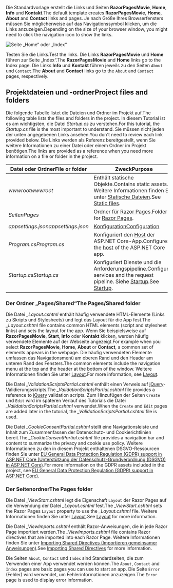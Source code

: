 <span data-ttu-id="42989-101">Die Standardvorlage erstellt die Links und Seiten **RazorPagesMovie**, **Home**, **Info** und **Kontakt**.</span><span class="sxs-lookup"><span data-stu-id="42989-101">The default template creates **RazorPagesMovie**, **Home**, **About** and **Contact** links and pages.</span></span> <span data-ttu-id="42989-102">Je nach Größe Ihres Browserfensters müssen Sie möglicherweise auf das Navigationssymbol klicken, um die Links anzuzeigen.</span><span class="sxs-lookup"><span data-stu-id="42989-102">Depending on the size of your browser window, you might need to click the navigation icon to show the links.</span></span>

![Seite „Home“ oder „Index“](~/tutorials/razor-pages/razor-pages-start/_static/home2.png)

<span data-ttu-id="42989-104">Testen Sie die Links.</span><span class="sxs-lookup"><span data-stu-id="42989-104">Test the links.</span></span> <span data-ttu-id="42989-105">Die Links **RazorPagesMovie** und **Home** führen zur Seite „Index“.</span><span class="sxs-lookup"><span data-stu-id="42989-105">The **RazorPagesMovie** and **Home** links go to the Index page.</span></span> <span data-ttu-id="42989-106">Die Links **Info** und **Kontakt** führen jeweils zu den Seiten `About` und `Contact`.</span><span class="sxs-lookup"><span data-stu-id="42989-106">The **About** and **Contact** links go to the `About` and `Contact` pages, respectively.</span></span>

## <a name="project-files-and-folders"></a><span data-ttu-id="42989-107">Projektdateien und -ordner</span><span class="sxs-lookup"><span data-stu-id="42989-107">Project files and folders</span></span>

<span data-ttu-id="42989-108">Die folgende Tabelle listet die Dateien und Ordner im Projekt auf.</span><span class="sxs-lookup"><span data-stu-id="42989-108">The following table lists the files and folders in the project.</span></span> <span data-ttu-id="42989-109">In diesem Tutorial ist es am wichtigsten, die Datei *Startup.cs* zu verstehen.</span><span class="sxs-lookup"><span data-stu-id="42989-109">For this tutorial, the *Startup.cs* file is the most important to understand.</span></span> <span data-ttu-id="42989-110">Sie müssen nicht jeden der unten angegebenen Links ansehen.</span><span class="sxs-lookup"><span data-stu-id="42989-110">You don't need to review each link provided below.</span></span> <span data-ttu-id="42989-111">Die Links werden als Referenz bereitgestellt, wenn Sie weitere Informationen zu einer Datei oder einem Ordner im Projekt benötigen.</span><span class="sxs-lookup"><span data-stu-id="42989-111">The links are provided as a reference when you need more information on a file or folder in the project.</span></span>

| <span data-ttu-id="42989-112">Datei oder Ordner</span><span class="sxs-lookup"><span data-stu-id="42989-112">File or folder</span></span> | <span data-ttu-id="42989-113">Zweck</span><span class="sxs-lookup"><span data-stu-id="42989-113">Purpose</span></span> |
| -------------- | ------- |
| <span data-ttu-id="42989-114">*wwwroot*</span><span class="sxs-lookup"><span data-stu-id="42989-114">*wwwroot*</span></span> | <span data-ttu-id="42989-115">Enthält statische Objekte.</span><span class="sxs-lookup"><span data-stu-id="42989-115">Contains static assets.</span></span> <span data-ttu-id="42989-116">Weitere Informationen finden Sie unter [Statische Dateien](xref:fundamentals/static-files).</span><span class="sxs-lookup"><span data-stu-id="42989-116">See [Static files](xref:fundamentals/static-files).</span></span> |
| <span data-ttu-id="42989-117">*Seiten*</span><span class="sxs-lookup"><span data-stu-id="42989-117">*Pages*</span></span> | <span data-ttu-id="42989-118">Ordner für [Razor Pages](xref:razor-pages/index).</span><span class="sxs-lookup"><span data-stu-id="42989-118">Folder for [Razor Pages](xref:razor-pages/index).</span></span> |
| <span data-ttu-id="42989-119">*appsettings.json*</span><span class="sxs-lookup"><span data-stu-id="42989-119">*appsettings.json*</span></span> | [<span data-ttu-id="42989-120">Konfiguration</span><span class="sxs-lookup"><span data-stu-id="42989-120">Configuration</span></span>](xref:fundamentals/configuration/index) |
| <span data-ttu-id="42989-121">*Program.cs*</span><span class="sxs-lookup"><span data-stu-id="42989-121">*Program.cs*</span></span> | <span data-ttu-id="42989-122">Konfiguriert den [Host](xref:fundamentals/host/index) der ASP.NET Core-App.</span><span class="sxs-lookup"><span data-stu-id="42989-122">Configures the [host](xref:fundamentals/host/index) of the ASP.NET Core app.</span></span> |
| <span data-ttu-id="42989-123">*Startup.cs*</span><span class="sxs-lookup"><span data-stu-id="42989-123">*Startup.cs*</span></span> | <span data-ttu-id="42989-124">Konfiguriert Dienste und die Anforderungspipeline.</span><span class="sxs-lookup"><span data-stu-id="42989-124">Configures services and the request pipeline.</span></span> <span data-ttu-id="42989-125">Siehe [Startup](xref:fundamentals/startup).</span><span class="sxs-lookup"><span data-stu-id="42989-125">See [Startup](xref:fundamentals/startup).</span></span> |

### <a name="the-pagesshared-folder"></a><span data-ttu-id="42989-126">Der Ordner „Pages/Shared“</span><span class="sxs-lookup"><span data-stu-id="42989-126">The Pages/Shared folder</span></span>

<span data-ttu-id="42989-127">Die Datei *_Layout.cshtml* enthält häufig verwendete HTML-Elemente (Links zu Skripts und Stylesheets) und legt das Layout für die App fest.</span><span class="sxs-lookup"><span data-stu-id="42989-127">The *_Layout.cshtml* file contains common HTML elements (script and stylesheet links) and sets the layout for the app.</span></span> <span data-ttu-id="42989-128">Wenn Sie beispielsweise auf **RazorPagesMovie**, **Start**, **Info** oder **Kontakt** klicken, werden häufig verwendete Elemente auf der Webseite angezeigt.</span><span class="sxs-lookup"><span data-stu-id="42989-128">For example when you select **RazorPagesMovie**, **Home**, **About** or **Contact**, a common set of elements appears in the webpage.</span></span> <span data-ttu-id="42989-129">Die häufig verwendeten Elemente umfassen das Navigationsmenü am oberen Rand und den Header am unteren Rand des Fensters.</span><span class="sxs-lookup"><span data-stu-id="42989-129">The common elements include the navigation menu at the top and the header at the bottom of the window.</span></span> <span data-ttu-id="42989-130">Weitere Informationen finden Sie unter [Layout](xref:mvc/views/layout).</span><span class="sxs-lookup"><span data-stu-id="42989-130">For more information, see [Layout](xref:mvc/views/layout).</span></span>

<span data-ttu-id="42989-131">Die Datei *_ValidationScriptsPartial.cshtml* enthält einen Verweis auf [jQuery](https://jquery.com/)-Validierungsskripts.</span><span class="sxs-lookup"><span data-stu-id="42989-131">The *_ValidationScriptsPartial.cshtml* file provides a reference to [jQuery](https://jquery.com/) validation scripts.</span></span> <span data-ttu-id="42989-132">Zum Hinzufügen der Seiten `Create` und `Edit` wird im späteren Verlauf des Tutorials die Datei *_ValidationScriptsPartial.cshtml* verwendet.</span><span class="sxs-lookup"><span data-stu-id="42989-132">When the `Create` and `Edit` pages are added later in the tutorial, the *_ValidationScriptsPartial.cshtml* file is used.</span></span>

<span data-ttu-id="42989-133">Die Datei *_CookieConsentPartial.cshtml* stellt eine Navigationsleiste und Inhalt zum Zusammenfassen der Datenschutz- und Cookierichtlinien bereit.</span><span class="sxs-lookup"><span data-stu-id="42989-133">The *_CookieConsentPartial.cshtml* file provides a navigation bar and content to summarize the privacy and cookie use policy.</span></span> <span data-ttu-id="42989-134">Weitere Informationen zu den in diesem Projekt enthaltenen DSGVO-Ressourcen finden Sie unter [EU General Data Protection Regulation (GDPR) support in ASP.NET Core (Unterstützung der Datenschutz-Grundverordnung (DSGVO) in ASP.NET Core)](xref:security/gdpr).</span><span class="sxs-lookup"><span data-stu-id="42989-134">For more information on the GDPR assets included in the project, see [EU General Data Protection Regulation (GDPR) support in ASP.NET Core)](xref:security/gdpr).</span></span>

### <a name="the-pages-folder"></a><span data-ttu-id="42989-135">Der Seitenordner</span><span class="sxs-lookup"><span data-stu-id="42989-135">The Pages folder</span></span>

<span data-ttu-id="42989-136">Die Datei *_ViewStart.cshtml* legt die Eigenschaft `Layout` der Razor Pages auf die Verwendung der Datei *_Layout.cshtml* fest.</span><span class="sxs-lookup"><span data-stu-id="42989-136">The *_ViewStart.cshtml* sets the Razor Pages `Layout` property to use the *_Layout.cshtml* file.</span></span> <span data-ttu-id="42989-137">Weitere Informationen finden Sie unter [Layout](xref:mvc/views/layout).</span><span class="sxs-lookup"><span data-stu-id="42989-137">See [Layout](xref:mvc/views/layout) for more information.</span></span>

<span data-ttu-id="42989-138">Die Datei *_ViewImports.cshtml* enthält Razor-Anweisungen, die in jede Razor Page importiert werden.</span><span class="sxs-lookup"><span data-stu-id="42989-138">The *_ViewImports.cshtml* file contains Razor directives that are imported into each Razor Page.</span></span> <span data-ttu-id="42989-139">Weitere Informationen finden Sie unter [Importing Shared Directives (Importieren gemeinsamer Anweisungen)](xref:mvc/views/layout#importing-shared-directives).</span><span class="sxs-lookup"><span data-stu-id="42989-139">See [Importing Shared Directives](xref:mvc/views/layout#importing-shared-directives) for more information.</span></span>

<span data-ttu-id="42989-140">Die Seiten `About`, `Contact` und `Index` sind Standardseiten, die zum Verwenden einer App verwendet werden können.</span><span class="sxs-lookup"><span data-stu-id="42989-140">The `About`, `Contact` and `Index` pages are basic pages you can use to start an app.</span></span> <span data-ttu-id="42989-141">Die Seite `Error` (Fehler) wird verwendet, um Fehlerinformationen anzuzeigen.</span><span class="sxs-lookup"><span data-stu-id="42989-141">The `Error` page is used to display error information.</span></span>
